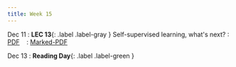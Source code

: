 ```yaml
---
title: Week 15
---
```


Dec 11
: **LEC 13**{: .label .label-gray } Self-supervised learning, what's next?
  : [PDF](#) &nbsp;&nbsp;
  : [Marked-PDF](#)

Dec 13
: **Reading Day**{: .label .label-green } 